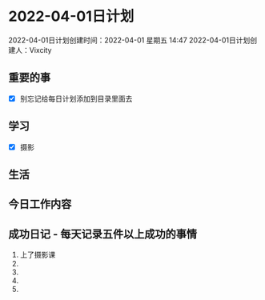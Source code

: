 # 2022-04-01日计划

2022-04-01日计划创建时间：2022-04-01 星期五  14:47
2022-04-01日计划创建人：Vixcity

## 重要的事
- [x] 别忘记给每日计划添加到目录里面去

## 学习
- [x] 摄影

## 生活

## 今日工作内容

## 成功日记 - 每天记录五件以上成功的事情
1. 上了摄影课
2. 
3. 
4. 
5. 